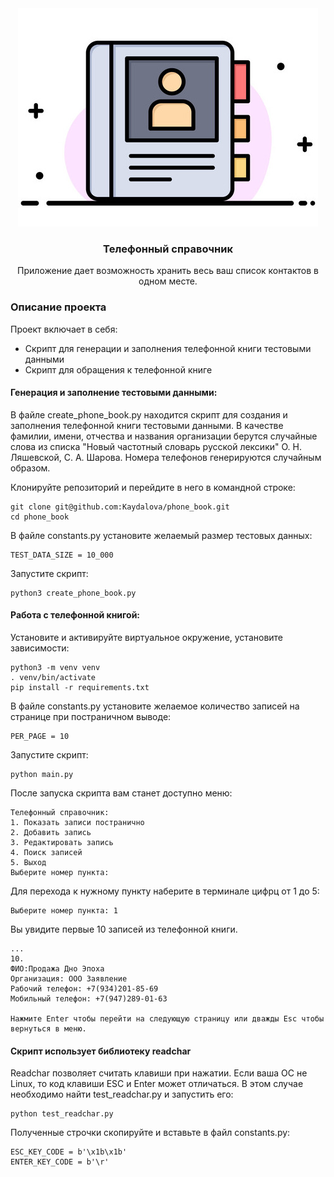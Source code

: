 <div align="center">
 <img src="phonebook_s.jpg" alt="Logo">
<h3 >Телефонный справочник</h3>
Приложение дает возможность хранить весь ваш список контактов в одном месте.
</div>

### Описание проекта
Проект включает в себя:
- Скрипт для генерации и заполнения телефонной книги тестовыми данными
- Скрипт для обращения к телефонной книге

#### Генерация и заполнение тестовыми данными:
В файле create_phone_book.py находится скрипт для создания и заполнения телефонной книги тестовыми данными.
В качестве фамилии, имени, отчества и названия организации берутся случайные слова из списка "Новый частотный словарь русской лексики" О. Н. Ляшевской, С. А. Шарова.
Номера телефонов генерируются случайным образом.

Клонируйте репозиторий и перейдите в него в командной строке:

```
git clone git@github.com:Kaydalova/phone_book.git
cd phone_book
```

В файле constants.py установите желаемый размер тестовых данных:
```
TEST_DATA_SIZE = 10_000
```

Запустите скрипт:
```
python3 create_phone_book.py
```

#### Работа с телефонной книгой:

Установите и активируйте виртуальное окружение, установите зависимости:
```
python3 -m venv venv
. venv/bin/activate
pip install -r requirements.txt
```
В файле constants.py установите желаемое количество записей на странице при постраничном выводе:
```
PER_PAGE = 10
```

Запустите скрипт:
```
python main.py
```

После запуска скрипта вам станет доступно меню:
```
Телефонный справочник:
1. Показать записи постранично
2. Добавить запись
3. Редактировать запись
4. Поиск записей
5. Выход
Выберите номер пункта: 
```

Для перехода к нужному пункту наберите в терминале цифрц от 1 до 5:
```
Выберите номер пункта: 1
```

Вы увидите первые 10 записей из телефонной книги.
```
...
10.
ФИО:Продажа Дно Эпоха
Организация: ООО Заявление
Рабочий телефон: +7(934)201-85-69
Мобильный телефон: +7(947)289-01-63

Нажмите Enter чтобы перейти на следующую страницу или дважды Esc чтобы вернуться в меню.
```

#### Скрипт использует библиотеку readchar
Readchar позволяет считать клавиши при нажатии. Если ваша ОС не Linux, то код клавиши ESC и Enter может отличаться.
В этом случае необходимо найти test_readchar.py и запустить его:
```
python test_readchar.py
```

Полученные строчки скопируйте и вставьте в файл constants.py:
```
ESC_KEY_CODE = b'\x1b\x1b'
ENTER_KEY_CODE = b'\r'
```



